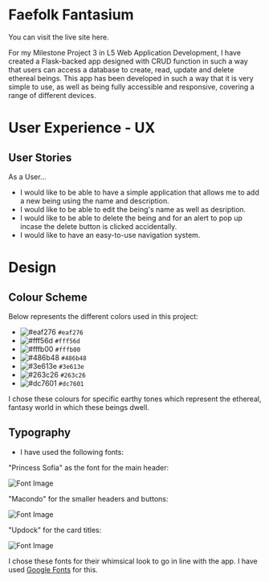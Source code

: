 # Faefolk Fantasium

You can visit the live site here.

For my Milestone Project 3 in L5 Web Application Development, I have created a Flask-backed app designed with CRUD function in such a way that users can access a database to create, read, update and delete ethereal beings.  This app has been developed in such a way that it is very simple to use, as well as being fully accessible and responsive, covering a range of different devices.

# User Experience - UX

## User Stories

As a User...

- I would like to be able to have a simple application that allows me to add a new being using the name and description.
- I would like to be able to edit the being's name as well as desription.
- I would like to be able to delete the being and for an alert to pop up incase the delete button is clicked accidentally.
- I would like to have an easy-to-use navigation system.

# Design

## Colour Scheme
Below represents the different colors used in this project:

- ![#eaf276](https://via.placeholder.com/15/eaf276/000000?text=+) `#eaf276`
- ![#fff56d](https://via.placeholder.com/15/fff56d/000000?text=+) `#fff56d`
- ![#fffb00](https://via.placeholder.com/15/fffb00/000000?text=+) `#fffb00`
- ![#486b48](https://via.placeholder.com/15/486b48/000000?text=+) `#486b48`
- ![#3e613e](https://via.placeholder.com/15/3e613e/000000?text=+) `#3e613e`
- ![#263c26](https://via.placeholder.com/15/263c26/000000?text=+) `#263c26`
- ![#dc7601](https://via.placeholder.com/15/dc7601/000000?text=+) `#dc7601`

      
I chose these colours for specific earthy tones which represent the ethereal, fantasy world in which these beings dwell.

## Typography

- I have used the following fonts: 
      
"Princess Sofia" as the font for the main header:

![Font Image](/static/images/princess-sofia-font.png)

"Macondo" for the smaller headers and buttons:

![Font Image](/static/images/macondo-font.png)
      
"Updock" for the card titles:
      
![Font Image](/static/images/updock-font.png)

I chose these fonts for their whimsical look to go in line with the app. I have used [Google Fonts](https://fonts.google.com) for this.







